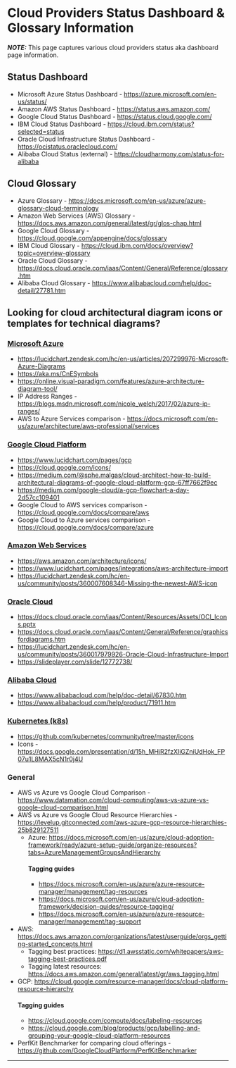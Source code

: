 # Cloud Providers Status Dashboard & Glossary Information

**_NOTE:_** This page captures various cloud providers status aka dashboard page information.

## Status Dashboard
* Microsoft Azure Status Dashboard - https://azure.microsoft.com/en-us/status/
* Amazon AWS Status Dashboard - https://status.aws.amazon.com/
* Google Cloud Status Dashboard - https://status.cloud.google.com/
* IBM Cloud Status Dashboard - https://cloud.ibm.com/status?selected=status
* Oracle Cloud Infrastructure Status Dashboard - https://ocistatus.oraclecloud.com/
* Alibaba Cloud Status (external) - https://cloudharmony.com/status-for-alibaba

## Cloud Glossary
* Azure Glossary - https://docs.microsoft.com/en-us/azure/azure-glossary-cloud-terminology
* Amazon Web Services (AWS) Glossary - https://docs.aws.amazon.com/general/latest/gr/glos-chap.html
* Google Cloud Glossary - https://cloud.google.com/appengine/docs/glossary
* IBM Cloud Glossary - https://cloud.ibm.com/docs/overview?topic=overview-glossary
* Oracle Cloud Glossary - https://docs.cloud.oracle.com/iaas/Content/General/Reference/glossary.htm
* Alibaba Cloud Glossary - https://www.alibabacloud.com/help/doc-detail/27781.htm

## Looking for cloud architectural diagram icons or templates for technical diagrams?

### [Microsoft Azure](https://azure.microsoft.com/en-us/)
* https://lucidchart.zendesk.com/hc/en-us/articles/207299976-Microsoft-Azure-Diagrams
* https://aka.ms/CnESymbols
* https://online.visual-paradigm.com/features/azure-architecture-diagram-tool/
* IP Address Ranges - https://blogs.msdn.microsoft.com/nicole_welch/2017/02/azure-ip-ranges/
* AWS to Azure Services comparison - https://docs.microsoft.com/en-us/azure/architecture/aws-professional/services

### [Google Cloud Platform](https://cloud.google.com/)
* https://www.lucidchart.com/pages/gcp
* https://cloud.google.com/icons/
* https://medium.com/@sphe.malgas/cloud-architect-how-to-build-architectural-diagrams-of-google-cloud-platform-gcp-67ff7662f9ec
* https://medium.com/google-cloud/a-gcp-flowchart-a-day-2d57cc109401
* Google Cloud to AWS services comparison - https://cloud.google.com/docs/compare/aws
* Google Cloud to Azure services comparison - https://cloud.google.com/docs/compare/azure

### [Amazon Web Services](https://aws.amazon.com/)
* https://aws.amazon.com/architecture/icons/
* https://www.lucidchart.com/pages/integrations/aws-architecture-import
* https://lucidchart.zendesk.com/hc/en-us/community/posts/360007608346-Missing-the-newest-AWS-icon

### [Oracle Cloud](https://cloud.oracle.com/home)
* https://docs.cloud.oracle.com/iaas/Content/Resources/Assets/OCI_Icons.pptx
* https://docs.cloud.oracle.com/iaas/Content/General/Reference/graphicsfordiagrams.htm
* https://lucidchart.zendesk.com/hc/en-us/community/posts/360017979926-Oracle-Cloud-Infrastructure-Import
* https://slideplayer.com/slide/12772738/

### [Alibaba Cloud](https://www.alibabacloud.com/)
* https://www.alibabacloud.com/help/doc-detail/67830.htm
* https://www.alibabacloud.com/help/product/71911.htm

### [Kubernetes (k8s)](kubernetes.io)
* https://github.com/kubernetes/community/tree/master/icons
* Icons - https://docs.google.com/presentation/d/15h_MHjR2fzXIiGZniUdHok_FP07u1L8MAX5cN1r0j4U

### General
* AWS vs Azure vs Google Cloud Comparison - https://www.datamation.com/cloud-computing/aws-vs-azure-vs-google-cloud-comparison.html
* AWS vs Azure vs Google Cloud Resource Hierarchies - https://levelup.gitconnected.com/aws-azure-gcp-resource-hierarchies-25b829127511
  * Azure: https://docs.microsoft.com/en-us/azure/cloud-adoption-framework/ready/azure-setup-guide/organize-resources?tabs=AzureManagementGroupsAndHierarchy
    #### Tagging guides
      * https://docs.microsoft.com/en-us/azure/azure-resource-manager/management/tag-resources
      * https://docs.microsoft.com/en-us/azure/cloud-adoption-framework/decision-guides/resource-tagging/
      * https://docs.microsoft.com/en-us/azure/azure-resource-manager/management/tag-support
* AWS: https://docs.aws.amazon.com/organizations/latest/userguide/orgs_getting-started_concepts.html
  * Tagging best practices: https://d1.awsstatic.com/whitepapers/aws-tagging-best-practices.pdf
  * Tagging latest resources: https://docs.aws.amazon.com/general/latest/gr/aws_tagging.html
* GCP: https://cloud.google.com/resource-manager/docs/cloud-platform-resource-hierarchy
  #### Tagging guides
    * https://cloud.google.com/compute/docs/labeling-resources
    * https://cloud.google.com/blog/products/gcp/labelling-and-grouping-your-google-cloud-platform-resources
* PerfKit Benchmarker for comparing cloud offerings - https://github.com/GoogleCloudPlatform/PerfKitBenchmarker

---